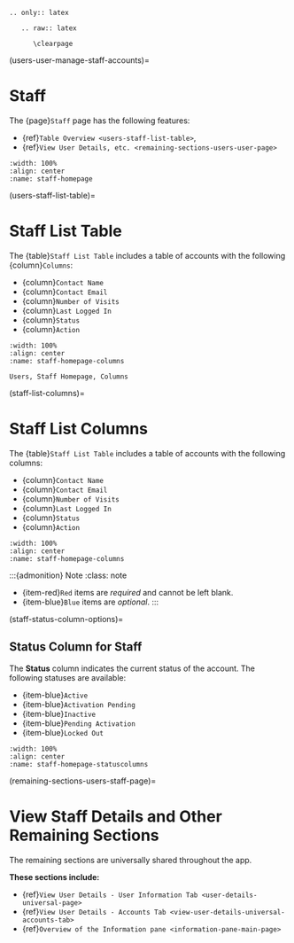 ```{eval-rst}
.. only:: latex

   .. raw:: latex

      \clearpage
```

(users-user-manage-staff-accounts)=
# Staff

The {page}`Staff` page has the following features:

- {ref}`Table Overview <users-staff-list-table>`,
- {ref}`View User Details, etc. <remaining-sections-users-user-page>`

```{lazyfigure} ../../_static/solo_app/User/Staff/staff-homepage.webp
:width: 100%
:align: center
:name: staff-homepage
```

(users-staff-list-table)=
# Staff List Table

The {table}`Staff List Table` includes a table of accounts with the following {column}`Columns`:

- {column}`Contact Name`
- {column}`Contact Email` 
- {column}`Number of Visits`
- {column}`Last Logged In`
- {column}`Status`
- {column}`Action`

```{lazyfigure} ../../_static/solo_app/User/Staff/staff-homepage-columns.webp
:width: 100%
:align: center
:name: staff-homepage-columns

Users, Staff Homepage, Columns
```

(staff-list-columns)=
# Staff List Columns

The {table}`Staff List Table` includes a table of accounts with the following columns:

- {column}`Contact Name`
- {column}`Contact Email`
- {column}`Number of Visits`
- {column}`Last Logged In`
- {column}`Status`
- {column}`Action`

```{lazyfigure} ../../_static/solo_app/User/Staff/staff-homepage-columns.webp
:width: 100%
:align: center
:name: staff-homepage-columns
```

:::{admonition} Note
:class: note

- {item-red}`Red` items are *required* and cannot be left blank.
- {item-blue}`Blue` items are *optional*.
:::

(staff-status-column-options)=
## Status Column for Staff

The **Status** column indicates the current status of the account. The following statuses are available:

- {item-blue}`Active`
- {item-blue}`Activation Pending`
- {item-blue}`Inactive`
- {item-blue}`Pending Activation`
- {item-blue}`Locked Out`

```{lazyfigure} ../../_static/solo_app/User/Staff/staff-homepage-columns-status-column.webp
:width: 100%
:align: center
:name: staff-homepage-statuscolumns
```

(remaining-sections-users-staff-page)=
# View Staff Details and Other Remaining Sections

The remaining sections are universally shared throughout the app. 

**These sections include:**

- {ref}`View User Details - User Information Tab <user-details-universal-page>`
- {ref}`View User Details - Accounts Tab <view-user-details-universal-accounts-tab>`
- {ref}`Overview of the Information pane <information-pane-main-page>`